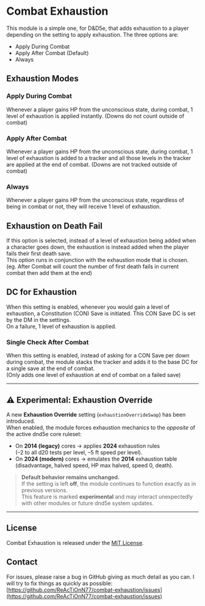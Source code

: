 # Combat Exhaustion
This module is a simple one, for D&D5e, that adds exhaustion to a player depending on the setting to apply exhaustion.
The three options are:
- Apply During Combat
- Apply After Combat (Default)
- Always

## Exhaustion Modes
### Apply During Combat
Whenever a player gains HP from the unconscious state, during combat, 1 level of exhaustion is applied instantly. (Downs do not count outside of combat)

### Apply After Combat
Whenever a player gains HP from the unconscious state, during combat, 1 level of exhaustion is added to a tracker and all those levels in the tracker are applied at the end of combat. (Downs are not tracked outside of combat)

### Always
Whenever a player gains HP from the unconscious state, regardless of being in combat or not, they will receive 1 level of exhaustion.

## Exhaustion on Death Fail
If this option is selected, instead of a level of exhaustion being added when a character goes down, the exhaustion is instead added when the player fails their first death save.  
This option runs in conjunction with the exhaustion mode that is chosen. (eg. After Combat will count the number of first death fails in current combat then add them at the end)

## DC for Exhaustion
When this setting is enabled, whenever you would gain a level of exhaustion, a Constitution (CON) Save is initiated. This CON Save DC is set by the DM in the settings.  
On a failure, 1 level of exhaustion is applied.

### Single Check After Combat
When this setting is enabled, instead of asking for a CON Save per down during combat, the module stacks the tracker and adds it to the base DC for a single save at the end of combat.  
(Only adds one level of exhaustion at end of combat on a failed save)

---

## ⚠️ Experimental: Exhaustion Override
A new **Exhaustion Override** setting (`exhaustionOverrideSwap`) has been introduced.  
When enabled, the module forces exhaustion mechanics to the *opposite* of the active dnd5e core ruleset:

- On **2014 (legacy)** cores → applies **2024** exhaustion rules  
  (–2 to all d20 tests per level, –5 ft speed per level).  
- On **2024 (modern)** cores → emulates the **2014** exhaustion table  
  (disadvantage, halved speed, HP max halved, speed 0, death).

> **Default behavior remains unchanged.**  
> If the setting is left **off**, the module continues to function exactly as in previous versions.  
> This feature is marked **experimental** and may interact unexpectedly with other modules or future dnd5e system updates.

---

## License
Combat Exhaustion is released under the [MIT License](./LICENSE).

## Contact
For issues, please raise a bug in GitHub giving as much detail as you can. I will try to fix things as quickly as possible:  
[https://github.com/ReAcTiOnN77/combat-exhaustion/issues](https://github.com/ReAcTiOnN77/combat-exhaustion/issues)
